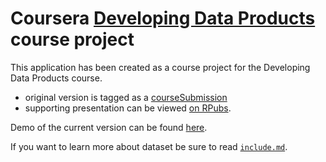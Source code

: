 Coursera [Developing Data Products](https://www.coursera.org/course/devdataprod) course project
==============================

This application has been created as a course project for the Developing Data Products course.
 - original version is tagged as a [courseSubmission](https://github.com/saddagarla/developing-data-products/tree/courseSubmission)
 - supporting presentation can be viewed [on RPubs](http://bit.ly/1LD1TIH).

Demo of the current version can be found [here](http://bit.ly/1QW2cjm).

If you want to learn more about dataset be sure to read [`include.md`](https://github.com/saddagarla/developing-data-products/blob/master/include.md).



